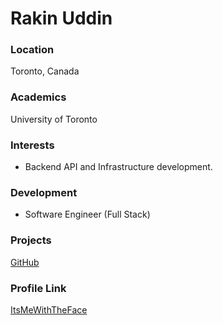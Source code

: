 # Rakin Uddin
 ### Location
 Toronto, Canada
 ### Academics
 University of Toronto
 ### Interests
 - Backend API and Infrastructure development.
 ### Development
 - Software Engineer (Full Stack)
 ### Projects
 [GitHub](https://github.com/ItsMeWithTheFace)
 ### Profile Link
 [ItsMeWithTheFace](https://github.com/ItsMeWithTheFace)
